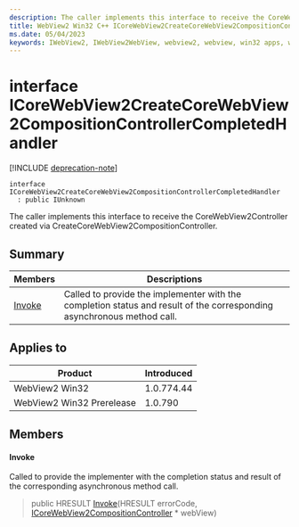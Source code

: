 ```yaml
---
description: The caller implements this interface to receive the CoreWebView2Controller created via CreateCoreWebView2CompositionController.
title: WebView2 Win32 C++ ICoreWebView2CreateCoreWebView2CompositionControllerCompletedHandler
ms.date: 05/04/2023
keywords: IWebView2, IWebView2WebView, webview2, webview, win32 apps, win32, edge, ICoreWebView2, ICoreWebView2Controller, browser control, edge html, ICoreWebView2CreateCoreWebView2CompositionControllerCompletedHandler
---
```


# interface ICoreWebView2CreateCoreWebView2CompositionControllerCompletedHandler

[!INCLUDE [deprecation-note](../includes/deprecation-note.md)]

```
interface ICoreWebView2CreateCoreWebView2CompositionControllerCompletedHandler
  : public IUnknown
```

The caller implements this interface to receive the CoreWebView2Controller created via CreateCoreWebView2CompositionController.

## Summary

 Members                        | Descriptions
--------------------------------|---------------------------------------------
[Invoke](#invoke) | Called to provide the implementer with the completion status and result of the corresponding asynchronous method call.

## Applies to

Product                         | Introduced
--------------------------------|---------------------------------------------
WebView2 Win32            |    1.0.774.44
WebView2 Win32 Prerelease |    1.0.790

## Members

#### Invoke

Called to provide the implementer with the completion status and result of the corresponding asynchronous method call.

> public HRESULT [Invoke](#invoke)(HRESULT errorCode, [ICoreWebView2CompositionController](icorewebview2compositioncontroller.md) * webView)

